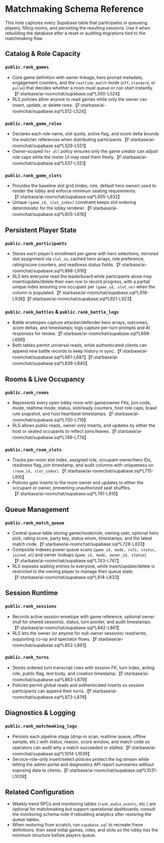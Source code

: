 # Matchmaking Schema Reference

This note captures every Supabase table that participates in queueing players, filling rooms, and persisting the resulting sessions. Use it when rebuilding the database after a reset or auditing migrations tied to the matchmaking flow.

## Catalog & Role Capacity

### `public.rank_games`
- Core game definition with owner linkage, hero prompt metadata, engagement counters, and the `realtime_match` mode (`off`, `standard`, or `pulse`) that decides whether a room must queue or can start instantly.【F:starbase/ai-roomchat/supabase.sql†L500-L524】
- RLS policies allow anyone to read games while only the owner can insert, update, or delete rows.【F:starbase/ai-roomchat/supabase.sql†L512-L524】

### `public.rank_game_roles`
- Declares each role name, slot quota, active flag, and score delta bounds the matcher references when distributing participants.【F:starbase/ai-roomchat/supabase.sql†L526-L551】
- Owner-scoped `for all` policy ensures only the game creator can adjust role caps while the roster UI may read them freely.【F:starbase/ai-roomchat/supabase.sql†L537-L551】

### `public.rank_game_slots`
- Provides the baseline slot grid (index, role, default hero owner) used to render the lobby and enforce minimum seating requirements.【F:starbase/ai-roomchat/supabase.sql†L605-L632】
- Unique `(game_id, slot_index)` constraint keeps slot ordering deterministic for the lobby renderer.【F:starbase/ai-roomchat/supabase.sql†L605-L616】

## Persistent Player State

### `public.rank_participants`
- Stores each player’s enrollment per game with hero selections, mirrored slot assignment via `slot_no`, cached hero arrays, role preference, rating/score counters, and readiness status fields.【F:starbase/ai-roomchat/supabase.sql†L898-L916】
- RLS lets everyone read the leaderboard while participants alone may insert/update/delete their own row to record progress, with a partial unique index ensuring one occupant per `(game_id, slot_no)` when the column is populated.【F:starbase/ai-roomchat/supabase.sql†L918-L938】【F:starbase/ai-roomchat/supabase.sql†L921-L923】

### `public.rank_battles` & `public.rank_battle_logs`
- Battle envelopes capture attacker/defender hero arrays, outcomes, score deltas, and timestamps; logs capture per-turn prompts and AI responses for review.【F:starbase/ai-roomchat/supabase.sql†L668-L698】
- Both tables permit universal reads, while authenticated clients can append new battle records to keep history in sync.【F:starbase/ai-roomchat/supabase.sql†L681-L687】【F:starbase/ai-roomchat/supabase.sql†L836-L840】

## Rooms & Live Occupancy

### `public.rank_rooms`
- Represents every open lobby room with game/owner FKs, join code, mode, realtime mode, status, slot/ready counters, host role caps, brawl rule snapshot, and host heartbeat timestamps.【F:starbase/ai-roomchat/supabase.sql†L700-L719】
- RLS allows public reads, owner-only inserts, and updates by either the host or seated occupants to reflect joins/leaves.【F:starbase/ai-roomchat/supabase.sql†L749-L774】

### `public.rank_room_slots`
- Tracks per-room slot index, assigned role, occupant owner/hero IDs, readiness flag, join timestamp, and audit columns with uniqueness on `(room_id, slot_index)`.【F:starbase/ai-roomchat/supabase.sql†L715-L810】
- Policies gate inserts to the room owner and updates to either the occupant or owner, preventing unauthorized seat shuffles.【F:starbase/ai-roomchat/supabase.sql†L781-L810】

## Queue Management

### `public.rank_match_queue`
- Central queue table storing game/mode/role, owning user, optional hero pick, rating score, party key, status enum, timestamps, and the latest match code.【F:starbase/ai-roomchat/supabase.sql†L728-L833】
- Composite indexes power queue scans (`game_id, mode, role, status, joined_at`) and owner lookups (`game_id, mode, owner_id, status`).【F:starbase/ai-roomchat/supabase.sql†L743-L747】
- RLS exposes waiting entries to everyone, while insert/update/delete is restricted to the owning player to manage their queue state.【F:starbase/ai-roomchat/supabase.sql†L814-L833】

## Session Runtime

### `public.rank_sessions`
- Records active session envelope with game reference, optional owner (null for shared sessions), status, turn pointer, and audit timestamps.【F:starbase/ai-roomchat/supabase.sql†L842-L861】
- RLS lets the owner (or anyone for null-owner sessions) read/write, supporting co-op and spectator flows.【F:starbase/ai-roomchat/supabase.sql†L852-L861】

### `public.rank_turns`
- Stores ordered turn transcript rows with session FK, turn index, acting role, public flag, text body, and creation timestamp.【F:starbase/ai-roomchat/supabase.sql†L863-L879】
- Policies permit global reads and authenticated inserts so session participants can append their turns.【F:starbase/ai-roomchat/supabase.sql†L873-L879】

## Diagnostics & Logging

### `public.rank_matchmaking_logs`
- Persists each pipeline stage (drop-in scan, realtime queue, offline sample, etc.) with status, reason, score window, and match code so operators can audit why a match succeeded or stalled.【F:starbase/ai-roomchat/supabase.sql†L1014-L1039】
- Service-role-only insert/select policies protect the log stream while letting the admin portal and diagnostics API report summaries without exposing data to clients.【F:starbase/ai-roomchat/supabase.sql†L1031-L1039】

## Related Configuration

- Weekly trend RPCs and monitoring tables (`rank_audio_events`, etc.) are optional for matchmaking but support operational dashboards; consult the monitoring schema note if rebuilding analytics after restoring the queue tables.
- When restoring from scratch, run `supabase.sql` to recreate these definitions, then seed initial games, roles, and slots so the lobby has the minimum structure before players queue.

